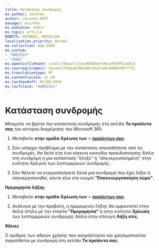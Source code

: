 ```yaml
---
title: Κατάσταση συνδρομής
ms.author: cmcatee
author: cmcatee-MSFT
manager: mnirkhe
ms.audience: Admin
ms.topic: article
ROBOTS: NOINDEX, NOFOLLOW
localization_priority: Normal
ms.collection: Adm_O365
ms.custom:
- "9001519"
- "3586"
ms.openlocfilehash: cc0a7c708aafc7c6c9680deefd6cbf65991a4d18
ms.sourcegitcommit: d1aad215f8aa636ba89c93a13a0c9d90e997f752
ms.translationtype: MT
ms.contentlocale: el-GR
ms.lasthandoff: 05/06/2020
ms.locfileid: "44063221"
---
```

# <a name="subscription-status"></a>Κατάσταση συνδρομής

Μπορείτε να βρείτε την κατάσταση συνδρομής στη σελίδα **Τα προϊόντα σας** του κέντρου διαχείρισης του Microsoft 365.

1. Μεταβείτε **στην ομάδα Χρέωση των** > **[προϊόντων σας](https://go.microsoft.com/fwlink/p/?linkid=842054)**.

2. Εάν υπάρχει πρόβλημα με την κατάσταση οποιασδήποτε από τις συνδρομές, θα δείτε είτε ένα κόκκινο εικονίδιο προειδοποίησης δίπλα στη συνδρομή ή μια κατάσταση "έληξε" ή "απενεργοποιημένη" στην ενότητα Χρέωση των λεπτομερειών συνδρομής.

3. Εάν θέλετε να ενεργοποιήσετε ξανά μια συνδρομή που έχει λήξει ή απενεργοποιηθεί, κάντε κλικ στο κουμπί **"Επανενεργοποίηση τώρα"**.

**Ημερομηνία λήξης**

1. Μεταβείτε **στην ομάδα Χρέωση των** > **[προϊόντων σας](https://go.microsoft.com/fwlink/p/?linkid=842054)**.

2. Ανάλογα με την προβολή, η ημερομηνία λήξης θα εμφανιστεί στην δεξιά στήλη με την ετικέτα **"Ημερομηνία"** ή στην ενότητα **Χρέωση** των λεπτομερειών συνδρομής δίπλα στην επιλογή **Λήξη στις**.

**Άδειες**

Ο αριθμός των αδειών χρήσης που αγοράστηκαν και χρησιμοποιείται παρατίθεται με συνδρομή στη σελίδα **Τα προϊόντα σας.**

